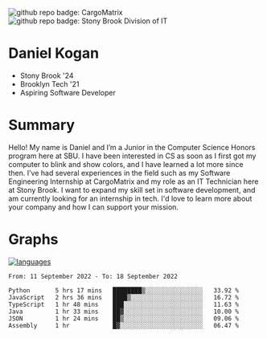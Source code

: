![github repo badge: CargoMatrix](https://img.shields.io/badge/CargoMatrix--181717?color=blue)
![github repo badge: Stony Brook Division of IT](https://img.shields.io/badge/Stony%20Brook%20Division%20of%20IT--181717?color=red)
# Daniel Kogan

- Stony Brook '24
- Brooklyn Tech '21
- Aspiring Software Developer

# Summary

Hello! My name is Daniel and I’m a Junior in the Computer Science Honors program here at SBU. I have been interested in CS as soon as I first got my computer to blink and show colors, and I have learned a lot more since then. I’ve had several experiences in the field such as my Software Engineering Internship at CargoMatrix and my role as an IT Technician here at Stony Brook. I want to expand my skill set in software development, and am currently looking for an internship in tech. I'd love to learn more about your company and how I can support your mission.

# Graphs

<div style="width: 100%">

[![languages](https://github-readme-stats.vercel.app/api/top-langs/?username=daminals&langs_count=8&hide=html&layout=compact)](https://github-readme-stats.vercel.app/api/top-langs/?username=daminals&langs_count=8&hide=html&layout=compact)
</div>

<!--START_SECTION:waka-->

```text
From: 11 September 2022 - To: 18 September 2022

Python       5 hrs 17 mins   ████████▒░░░░░░░░░░░░░░░░   33.92 %
JavaScript   2 hrs 36 mins   ████▒░░░░░░░░░░░░░░░░░░░░   16.72 %
TypeScript   1 hr 48 mins    ███░░░░░░░░░░░░░░░░░░░░░░   11.63 %
Java         1 hr 33 mins    ██▓░░░░░░░░░░░░░░░░░░░░░░   10.00 %
JSON         1 hr 24 mins    ██▒░░░░░░░░░░░░░░░░░░░░░░   09.06 %
Assembly     1 hr            █▓░░░░░░░░░░░░░░░░░░░░░░░   06.47 %
```

<!--END_SECTION:waka-->

